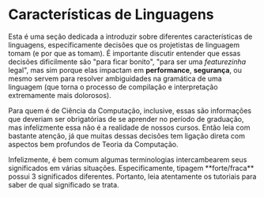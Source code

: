 Características de Linguagens
=============================

Esta é uma seção dedicada a introduzir sobre diferentes características de
linguagens, especificamente decisões que os projetistas de linguagem tomam (e
por que as tomam). É importante discutir entender que essas decisões
dificilmente são "para ficar bonito", "para ser uma _featurezinha_ legal", mas
sim porque elas impactam em **performance**, **segurança**, ou mesmo servem
para resolver ambiguidades na gramática de uma linguagem (que torna o processo
de compilação e interpretação extremamente mais dolorosos).

Para quem é de Ciência da Computação, inclusive, essas são informações que
deveriam ser obrigatórias de se aprender no período de graduação, mas
infelizmente essa não é a realidade de nossos cursos. Então leia com bastante
atenção, já que muitas dessas decisões tem ligação direta com aspectos bem
profundos de Teoria da Computação.

<!-- TODO: Mover para um tutorial próprio de tipagem forte/fraca -->
<warn title="Algumas terminologias não são formalizadas">
    Infelizmente, é bem comum algumas terminologias intercambearem seus
    significados em várias situações. Especificamente, tipagem **forte/fraca**
    possui 3 significados diferentes. Portanto, leia atentamente os tutoriais
    para saber de qual significado se trata.
</warn>